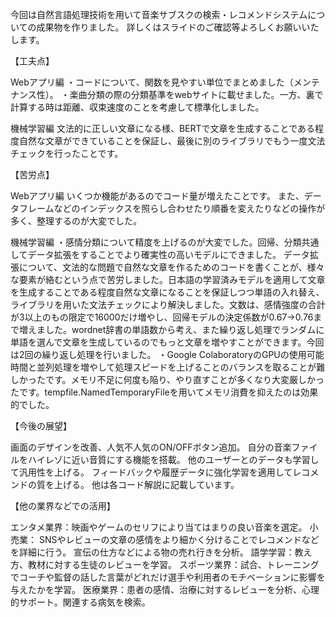 今回は自然言語処理技術を用いて音楽サブスクの検索・レコメンドシステムについての成果物を作りました。
詳しくはスライドのご確認等よろしくお願いいたします。

【工夫点】

Webアプリ編
・コードについて、関数を見やすい単位でまとめました（メンテナンス性）。
・楽曲分類の際の分類基準をwebサイトに載せました。一方、裏で計算する時は距離、収束速度のことを考慮して標準化しました。

機械学習編
文法的に正しい文章になる様、BERTで文章を生成することである程度自然な文章ができていることを保証し、最後に別のライブラリでもう一度文法チェックを行ったことです。


【苦労点】

Webアプリ編
いくつか機能があるのでコード量が増えたことです。
また、データフレームなどのインデックスを照らし合わせたり順番を変えたりなどの操作が多く、整理するのが大変でした。

機械学習編
・感情分類について精度を上げるのが大変でした。回帰、分類共通してデータ拡張をすることでより確実性の高いモデルにできました。
データ拡張について、文法的な問題で自然な文章を作るためのコードを書くことが、様々な要素が絡むという点で苦労しました。日本語の学習済みモデルを適用して文章を生成することである程度自然な文章になることを保証しつつ単語の入れ替え、ライブラリを用いた文法チェックにより解決しました。文数は、感情強度の合計が3以上のもの限定で16000だけ増やし、回帰モデルの決定係数が0.67→0.76まで増えました。wordnet辞書の単語数から考え、また繰り返し処理でランダムに単語を選んで文章を生成しているのでもっと文章を増やすことができます。今回は2回の繰り返し処理を行いました。
・Google ColaboratoryのGPUの使用可能時間と並列処理を増やして処理スピードを上げることのバランスを取ることが難しかったです。メモリ不足に何度も陥り、やり直すことが多くなり大変厳しかったです。tempfile.NamedTemporaryFileを用いてメモリ消費を抑えたのは効果的でした。


【今後の展望】

画面のデザインを改善、人気不人気のON/OFFボタン追加。
自分の音楽ファイルをハイレゾに近い音質にする機能を搭載。
他のユーザーとのデータも学習して汎用性を上げる。
フィードバックや履歴データに強化学習を適用してレコメンドの質を上げる。
他は各コード解説に記載しています。


【他の業界などでの活用】

エンタメ業界：映画やゲームのセリフにより当てはまりの良い音楽を選定。
小売業：
SNSやレビューの文章の感情をより細かく分けることでレコメンドなどを詳細に行う。
宣伝の仕方などによる物の売れ行きを分析。
語学学習：教え方、教材に対する生徒のレビューを学習。
スポーツ業界：試合、トレーニングでコーチや監督の話した言葉がどれだけ選手や利用者のモチベーションに影響を与えたかを学習。
医療業界：患者の感情、治療に対するレビューを分析、心理的サポート。関連する病気を検索。
